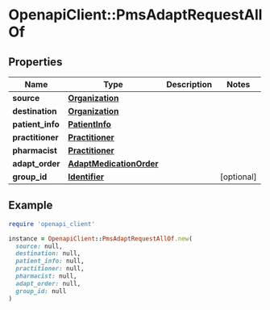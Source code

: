 # OpenapiClient::PmsAdaptRequestAllOf

## Properties

| Name | Type | Description | Notes |
| ---- | ---- | ----------- | ----- |
| **source** | [**Organization**](Organization.md) |  |  |
| **destination** | [**Organization**](Organization.md) |  |  |
| **patient_info** | [**PatientInfo**](PatientInfo.md) |  |  |
| **practitioner** | [**Practitioner**](Practitioner.md) |  |  |
| **pharmacist** | [**Practitioner**](Practitioner.md) |  |  |
| **adapt_order** | [**AdaptMedicationOrder**](AdaptMedicationOrder.md) |  |  |
| **group_id** | [**Identifier**](Identifier.md) |  | [optional] |

## Example

```ruby
require 'openapi_client'

instance = OpenapiClient::PmsAdaptRequestAllOf.new(
  source: null,
  destination: null,
  patient_info: null,
  practitioner: null,
  pharmacist: null,
  adapt_order: null,
  group_id: null
)
```

